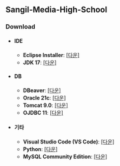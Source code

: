 ## Sangil-Media-High-School

### Download

- #### IDE
    - **Eclipse Installer**: [[다운]](https://www.eclipse.org/downloads/download.php?file=/oomph/epp/2024-12/R/eclipse-inst-jre-win64.exe&mirror_id=1281)
    - **JDK 17**: [[다운]](https://download.oracle.com/java/17/archive/jdk-17.0.12_windows-x64_bin.exe)
- #### DB
    - **DBeaver**: [[다운]](https://dbeaver.io/files/dbeaver-ce-latest-x86_64-setup.exe)
    - **Oracle 21c**: [[다운]](https://download.oracle.com/otn-pub/otn_software/db-express/OracleXE213_Win64.zip)
    - **Tomcat 9.0**: [[다운]](https://dlcdn.apache.org/tomcat/tomcat-9/v9.0.102/bin/apache-tomcat-9.0.102.zip)
    - **OJDBC 11**: [[다운]](https://download.oracle.com/otn-pub/otn_software/jdbc/237/ojdbc11.jar)
- #### 기타
    - **Visual Studio Code (VS Code)**: [[다운]](https://code.visualstudio.com/)
    - **Python**: [[다운]](https://www.python.org/downloads/)
    - **MySQL Community Edition**: [[다운]](https://dev.mysql.com/downloads/)
